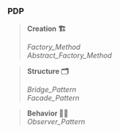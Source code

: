 ### PDP
> **Creation 🏗️**  
>   
>_Factory_Method_  
> _Abstract_Factory_Method_

> **Structure 🗂️**
> 
> _Bridge_Pattern_  
> _Facade_Pattern_

> **Behavior ⛹🏿**   
> _Observer_Pattern_
